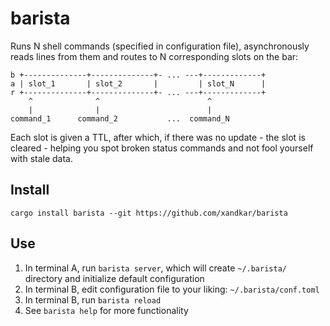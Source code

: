 barista
===============================================================================

Runs N shell commands (specified in configuration file), asynchronously reads
lines from them and routes to N corresponding slots on the bar:

    b +--------------+--------------+- ... ---+-------------+
    a | slot_1       | slot_2       |         | slot_N      |
    r +--------------+--------------+- ... ---+-------------+
        ^              ^                        ^
        |              |                        |
    command_1      command_2           ...  command_N

Each slot is given a TTL, after which, if there was no update - the slot is
cleared - helping you spot broken status commands and not fool yourself with
stale data.

Install
-------------------------------------------------------------------------------

    cargo install barista --git https://github.com/xandkar/barista

Use
-------------------------------------------------------------------------------

1. In terminal A, run `barista server`, which will create `~/.barista/`
   directory and initialize default configuration
2. In terminal B, edit configuration file to your liking: `~/.barista/conf.toml`
3. In terminal B, run `barista reload`
4. See `barista help` for more functionality
